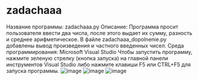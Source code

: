 # zadachaaa
 Название программы: zadachaaa.py Описание: Программа просит пользователя ввести два числа, после этого выдает их сумму, разность и среднее арифметическое. В файле zadachaaa_dopolnenie.py добавлены вывод произведения и частного введенных чисел. Среда программирования: Microsoft Visual Studio Чтобы запустить программу, нажмите зеленую стрелку (кнопка запуска) на главной панели инструментов Visual Studio либо нажмите клавиши F5 или CTRL+F5 для запуска программы.
![image](https://user-images.githubusercontent.com/90563473/132996419-d58b9e05-e5fa-4021-abf7-225ace04eef1.png)
![image](https://user-images.githubusercontent.com/90563473/132996428-5aca50d4-a0e2-4fac-8516-89a9895c0ece.png)
![image](https://user-images.githubusercontent.com/90563473/132996448-fcef8f5c-3a38-4956-b883-c0b708b64ce5.png)
